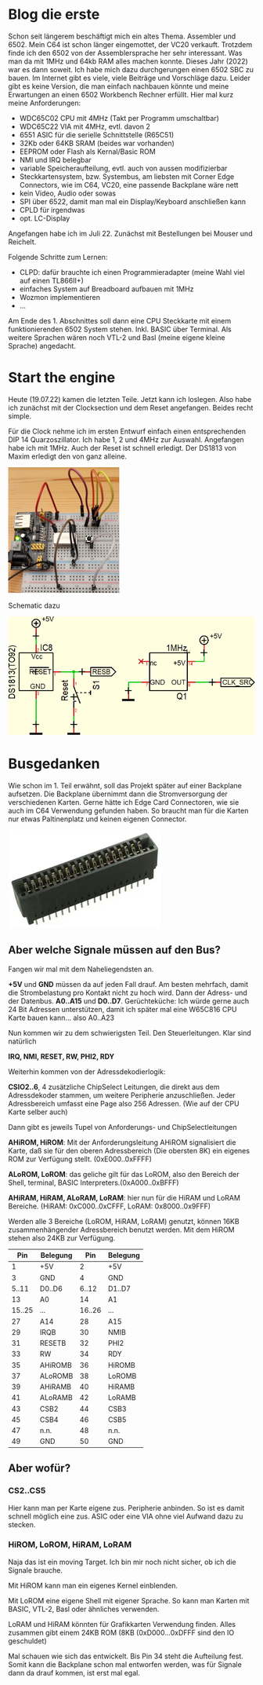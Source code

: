 # Blog die erste

Schon seit längerem beschäftigt mich ein altes Thema. Assembler und 6502. Mein C64 ist schon länger eingemottet, der VC20 verkauft. Trotzdem finde ich den 6502 von der Assemblersprache her sehr interessant. Was man da mit 1MHz und 64kb RAM alles machen konnte. Dieses Jahr (2022) war es dann soweit. Ich habe mich dazu durchgerungen einen 6502 SBC zu bauen. Im Internet gibt es viele, viele Beiträge und Vorschläge dazu. Leider gibt es keine Version, die man einfach nachbauen könnte und meine Erwartungen an einen 6502 Workbench Rechner erfüllt. Hier mal kurz meine Anforderungen:

- WDC65C02 CPU mit 4MHz (Takt per Programm umschaltbar)
- WDC65C22 VIA mit 4MHz, evtl. davon 2
- 6551 ASIC für die serielle Schnittstelle (R65C51) 
- 32Kb oder 64KB SRAM (beides war vorhanden) 
- EEPROM oder Flash als Kernal/Basic ROM
- NMI und IRQ belegbar
- variable Speicheraufteilung, evtl. auch von aussen modifizierbar
- Steckkartensystem, bzw. Systembus, am liebsten mit Corner Edge Connectors, wie im C64, VC20, eine passende Backplane wäre nett
- kein Video, Audio oder sowas
- SPI über 6522, damit man mal ein Display/Keyboard anschließen kann
- CPLD für irgendwas
- opt. LC-Display

Angefangen habe ich im Juli 22. Zunächst mit Bestellungen bei Mouser und Reichelt. 

Folgende Schritte zum Lernen:

- CLPD: dafür brauchte ich einen Programmieradapter (meine Wahl viel auf einen TL866II+)
- einfaches System auf Breadboard aufbauen mit 1MHz
- Wozmon implementieren
- ...

Am Ende des 1. Abschnittes soll dann eine CPU Steckkarte mit einem funktionierenden 6502 System stehen. Inkl. BASIC über Terminal. Als weitere Sprachen wären noch VTL-2 und Basl (meine eigene kleine Sprache) angedacht.

# Start the engine

Heute (19.07.22) kamen die letzten Teile. Jetzt kann ich loslegen. Also habe ich zunächst mit der Clocksection und dem Reset angefangen. Beides recht simple.

Für die Clock nehme ich im ersten Entwurf einfach einen entsprechenden DIP 14 Quarzoszillator. Ich habe 1, 2 und 4MHz zur Auswahl. Angefangen habe ich mit 1MHz. Auch der Reset ist schnell erledigt. Der DS1813 von Maxim erledigt den von ganz alleine. 

<img src="./images/clock_reset.jpg" alt="clock_reset" style="zoom:25%;" />

Schematic dazu

![sch_clock_reset](./images/sch_clock_reset.png)



# Busgedanken

Wie schon im 1. Teil erwähnt, soll das Projekt später auf einer Backplane aufsetzen. Die Backplane übernimmt dann die Stromversorgung der verschiedenen Karten. Gerne hätte ich Edge Card Connectoren, wie sie auch im C64 Verwendung gefunden haben.  So braucht man für die Karten nur etwas Paltinenplatz und keinen eigenen Connector. 

![sch_clock_reset](./images/edge_card_connector.png)

## Aber welche Signale müssen auf den Bus?

Fangen wir mal mit dem Naheliegendsten an.

**+5V** und **GND** müssen da auf jeden Fall drauf. Am besten mehrfach, damit die Strombelastung pro Kontakt nicht zu hoch wird.
Dann der Adress- und der Datenbus. **A0..A15** und **D0..D7**. Gerüchteküche: Ich würde gerne auch 24 Bit Adressen unterstützen, damit ich später mal eine W65C816 CPU Karte bauen kann... also A0..A23

Nun kommen wir zu dem schwierigsten Teil. Den Steuerleitungen. Klar sind natürlich

**IRQ, NMI, RESET, RW, PHI2, RDY**

Weiterhin kommen von der Adressdekodierlogik:

**CSIO2..6**, 4 zusätzliche ChipSelect Leitungen, die direkt aus dem Adressdekoder stammen, um weitere Peripherie anzuschließen. Jeder Adressbereich umfasst eine Page also 256 Adressen. (Wie auf der CPU Karte selber auch)

Dann gibt es jeweils Tupel von Anforderungs- und ChipSelectleitungen

**AHiROM, HiROM**: Mit der Anforderungsleitung AHiROM signalisiert die Karte, daß sie für den oberen Adressbereich (Die obersten 8K) ein eigenes ROM zur Verfügung stellt. (0xE000..0xFFFF)

**ALoROM, LoROM**: das geliche gilt für das LoROM, also den Bereich der Shell, terminal, BASIC Interpreters.(0xA000..0xBFFF)

**AHiRAM, HiRAM, ALoRAM, LoRAM**: hier nun für die HiRAM und LoRAM Bereiche. (HiRAM: 0xC000..0xCFFF, LoRAM: 0x8000..0x9FFF)

Werden alle 3 Bereiche (LoROM, HiRAM, LoRAM) genutzt, können 16KB zusammenhängender Adressbereich benutzt werden. Mit dem HiROM stehen also 24KB zur Verfügung.

| Pin    | Belegung | Pin    | Belegung |
| ------ | -------- | ------ | -------- |
| 1      | +5V      | 2      | +5V      |
| 3      | GND      | 4      | GND      |
| 5..11  | D0..D6   | 6..12  | D1..D7   |
| 13     | A0       | 14     | A1       |
| 15..25 | ...      | 16..26 | ...      |
| 27     | A14      | 28     | A15      |
| 29     | IRQB     | 30     | NMIB     |
| 31     | RESETB   | 32     | PHI2     |
| 33     | RW       | 34     | RDY      |
| 35     | AHiROMB  | 36     | HiROMB   |
| 37     | ALoROMB  | 38     | LoROMB   |
| 39     | AHiRAMB  | 40     | HiRAMB   |
| 41     | ALoRAMB  | 42     | LoRAMB   |
| 43     | CSB2     | 44     | CSB3     |
| 45     | CSB4     | 46     | CSB5     |
| 47     | n.n.     | 48     | n.n.     |
| 49     | GND      | 50     | GND      |

## Aber wofür?

### CS2..CS5

Hier kann man per Karte eigene zus. Peripherie anbinden. So ist es damit schnell möglich eine zus. ASIC oder eine VIA ohne viel Aufwand dazu zu stecken.

### HiROM, LoROM, HiRAM, LoRAM

Naja das ist ein moving Target. Ich bin mir noch nicht sicher, ob ich die Signale brauche.

Mit HiROM kann man ein eigenes Kernel einblenden. 

Mit LoROM eine eigene Shell mit eigener Sprache. So kann man Karten mit BASIC, VTL-2, Basl oder ähnliches verwenden.

LoRAM und HiRAM könnten für Grafikkarten Verwendung finden.
Alles zusammen gibt einem 24KB ROM (8KB (0xD000...0xDFFF sind den IO geschuldet)



Mal schauen wie sich das entwickelt. Bis Pin 34 steht die Aufteilung fest. Somit kann die Backplane schon mal entworfen werden, was für Signale dann da drauf kommen, ist erst mal egal.
